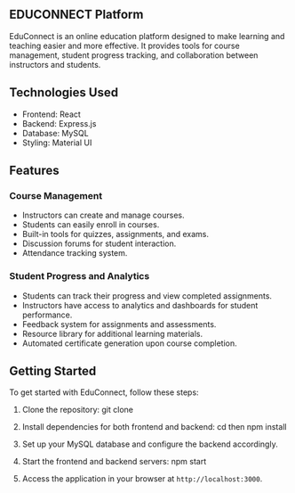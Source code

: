 ## EDUCONNECT Platform

EduConnect is an online education platform designed to make learning and teaching easier and more effective. It provides tools for course management, student progress tracking, and collaboration between instructors and students.

## Technologies Used

- Frontend: React
- Backend: Express.js
- Database: MySQL
- Styling: Material UI

## Features

### Course Management

- Instructors can create and manage courses.
- Students can easily enroll in courses.
- Built-in tools for quizzes, assignments, and exams.
- Discussion forums for student interaction.
- Attendance tracking system.

### Student Progress and Analytics

- Students can track their progress and view completed assignments.
- Instructors have access to analytics and dashboards for student performance.
- Feedback system for assignments and assessments.
- Resource library for additional learning materials.
- Automated certificate generation upon course completion.

## Getting Started

To get started with EduConnect, follow these steps:

1. Clone the repository: git clone <repository-url>

2. Install dependencies for both frontend and backend: cd <folder> then npm install

3. Set up your MySQL database and configure the backend accordingly.

4. Start the frontend and backend servers: npm start

5. Access the application in your browser at `http://localhost:3000`.